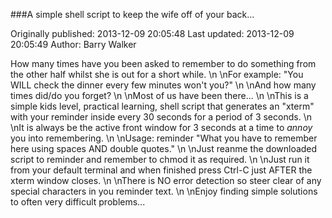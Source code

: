 ###A simple shell script to keep the wife off of your back...

Originally published: 2013-12-09 20:05:48
Last updated: 2013-12-09 20:05:49
Author: Barry Walker

How many times have you been asked to remember to do something from the other half whilst she is out for a short while.\n\nFor example: "You WILL check the dinner every few minutes won't you?"\n\nAnd how many times did/do you forget?\n\nMost of us have been there...\n\nThis is a simple kids level, practical learning, shell script that generates an "xterm" with your reminder inside every 30 seconds for a period of 3 seconds.\n\nIt is always be the active front window for 3 seconds at a time to _annoy_ you into remembering.\n\nUsage: reminder "What you have to remember here using spaces AND double quotes."<CR>\n\nJust reanme the downloaded script to reminder and remember to chmod it as required.\n\nJust run it from your default terminal and when finished press Ctrl-C just AFTER the xterm window closes.\n\nThere is NO error detection so steer clear of any special characters in you reminder text.\n\nEnjoy finding simple solutions to often very difficult problems...